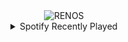 <div align="center">
<picture>
    <source media="(prefers-color-scheme: dark)" srcset="https://i.ibb.co/k6k3b9R4/output-gif.gif">
    <source media="(prefers-color-scheme: light)" srcset="https://i.ibb.co/k6k3b9R4/output-gif.gif">
    <img alt="RENOS" src="https://i.ibb.co/k6k3b9R4/output-gif.gif">
</picture>
<details>
<summary>Spotify Recently Played</summary>
<img src="https://spotify-recently-played-readme.vercel.app/api?user=31d6d6zerc5ct6kck32na2ozsqf4&unique=1&width=400" alt="Spotify" />
</details>
</div>

<!-- Image deletion URL: https://ibb.co/prGWVRtf/7a107d3273d3b9617ac4cab91cb742cd -->